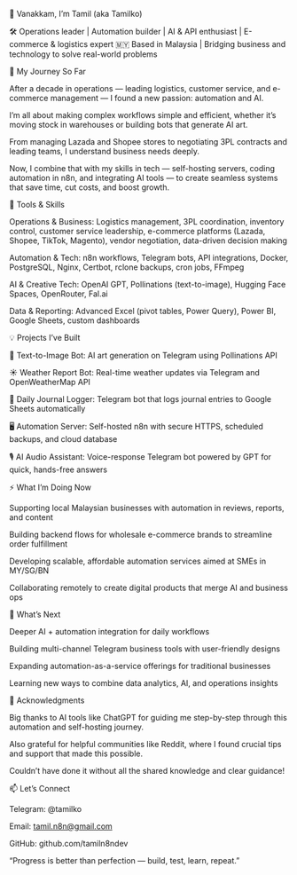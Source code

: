 👋 Vanakkam, I’m Tamil (aka Tamilko)

🛠️ Operations leader | Automation builder | AI & API enthusiast | E-commerce & logistics expert
🇲🇾 Based in Malaysia | Bridging business and technology to solve real-world problems

🧠 My Journey So Far

After a decade in operations — leading logistics, customer service, and e-commerce management — I found a new passion: automation and AI.

I’m all about making complex workflows simple and efficient, whether it’s moving stock in warehouses or building bots that generate AI art.

From managing Lazada and Shopee stores to negotiating 3PL contracts and leading teams, I understand business needs deeply.

Now, I combine that with my skills in tech — self-hosting servers, coding automation in n8n, and integrating AI tools — to create seamless systems that save time, cut costs, and boost growth.

🧰 Tools & Skills

Operations & Business:
Logistics management, 3PL coordination, inventory control, customer service leadership, e-commerce platforms (Lazada, Shopee, TikTok, Magento), vendor negotiation, data-driven decision making

Automation & Tech:
n8n workflows, Telegram bots, API integrations, Docker, PostgreSQL, Nginx, Certbot, rclone backups, cron jobs, FFmpeg

AI & Creative Tech:
OpenAI GPT, Pollinations (text-to-image), Hugging Face Spaces, OpenRouter, Fal.ai

Data & Reporting:
Advanced Excel (pivot tables, Power Query), Power BI, Google Sheets, custom dashboards

💡 Projects I’ve Built

🎨 Text-to-Image Bot: AI art generation on Telegram using Pollinations API

☀️ Weather Report Bot: Real-time weather updates via Telegram and OpenWeatherMap API

📓 Daily Journal Logger: Telegram bot that logs journal entries to Google Sheets automatically

🖥️ Automation Server: Self-hosted n8n with secure HTTPS, scheduled backups, and cloud database

🎙️ AI Audio Assistant: Voice-response Telegram bot powered by GPT for quick, hands-free answers

⚡ What I’m Doing Now

Supporting local Malaysian businesses with automation in reviews, reports, and content

Building backend flows for wholesale e-commerce brands to streamline order fulfillment

Developing scalable, affordable automation services aimed at SMEs in MY/SG/BN

Collaborating remotely to create digital products that merge AI and business ops

🌱 What’s Next

Deeper AI + automation integration for daily workflows

Building multi-channel Telegram business tools with user-friendly designs

Expanding automation-as-a-service offerings for traditional businesses

Learning new ways to combine data analytics, AI, and operations insights

🙏 Acknowledgments

Big thanks to AI tools like ChatGPT for guiding me step-by-step through this automation and self-hosting journey.

Also grateful for helpful communities like Reddit, where I found crucial tips and support that made this possible.

Couldn’t have done it without all the shared knowledge and clear guidance!

📫 Let’s Connect

Telegram: @tamilko

Email: tamil.n8n@gmail.com

GitHub: github.com/tamiln8ndev

“Progress is better than perfection — build, test, learn, repeat.”
